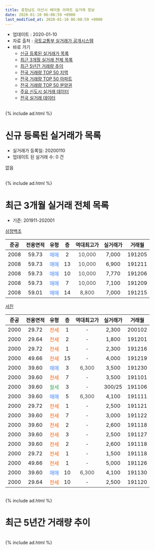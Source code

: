```yaml
---
title: 충청남도 아산시 배미동 아파트 실거래 정보
date: 2020-01-10 06:08:59 +0900
last_modified_at: 2020-01-10 06:08:59 +0900
---
```


* 업데이트 : 2020-01-10
* 자료 출처 : [국토교통부 실거래가 공개시스템](http://rt.molit.go.kr)
* 바로 가기
    * [신규 등록된 실거래가 목록](#신규-등록된-실거래가-목록)
    * [최근 3개월 실거래 전체 목록](#최근-3개월-실거래-전체-목록)
    * [최근 5년간 거래량 추이](#최근-5년간-거래량-추이)
    * [전국 거래량 TOP 50 지역](https://inasie.github.io/apt-trade-info/최근-3개월-전국에서-가장-거래가-많이-발생한-지역)
    * [전국 거래량 TOP 50 아파트](https://inasie.github.io/apt-trade-info/최근-3개월-전국에서-가장-거래가-많이-발생한-아파트)
    * [전국 거래량 TOP 50 분양권](https://inasie.github.io/apt-trade-info/최근-3개월-전국에서-가장-거래가-많이-발생한-분양권)
    * [주요 신도시 실거래 데이터](https://inasie.github.io/apt-trade-info/주요-신도시)
    * [전국 실거래 데이터](https://inasie.github.io/apt-trade-info/전국)
<br>
{% include ad.html %}
<br>

# 신규 등록된 실거래가 목록
* 실거래가 등록일: 20200110
* 업데이트 된 실거래 수: 0 건

없음

<br>
{% include ad.html %}
<br>

# 최근 3개월 실거래 전체 목록
* 기준: 201911-202001


[삼정백조](https://search.naver.com/search.naver?query=%EC%B6%A9%EC%B2%AD%EB%82%A8%EB%8F%84+%EC%95%84%EC%82%B0%EC%8B%9C+%EB%B0%B0%EB%AF%B8%EB%8F%99+%EC%82%BC%EC%A0%95%EB%B0%B1%EC%A1%B0)

|준공|전용면적|유형|층|역대최고가|실거래가|거래월|
|:---:|:---:|:---:|:---:|:---:|:---:|:---:|
|2008|59.73|<span style="color:#4285f3">매매</span>|2|<span style="color:#444444">10,000</span>|7,000|191205|
|2008|59.73|<span style="color:#4285f3">매매</span>|13|<span style="color:#444444">10,000</span>|6,900|191211|
|2008|59.73|<span style="color:#4285f3">매매</span>|10|<span style="color:#444444">10,000</span>|7,770|191206|
|2008|59.73|<span style="color:#4285f3">매매</span>|7|<span style="color:#444444">10,000</span>|7,100|191209|
|2008|59.01|<span style="color:#4285f3">매매</span>|14|<span style="color:#444444">8,800</span>|7,000|191215|

[서진](https://search.naver.com/search.naver?query=%EC%B6%A9%EC%B2%AD%EB%82%A8%EB%8F%84+%EC%95%84%EC%82%B0%EC%8B%9C+%EB%B0%B0%EB%AF%B8%EB%8F%99+%EC%84%9C%EC%A7%84)

|준공|전용면적|유형|층|역대최고가|실거래가|거래월|
|:---:|:---:|:---:|:---:|:---:|:---:|:---:|
|2000|29.72|<span style="color:#ff5a00">전세</span>|1|<span style="color:#444444">-</span>|2,300|200102|
|2000|29.64|<span style="color:#ff5a00">전세</span>|2|<span style="color:#444444">-</span>|1,800|191201|
|2000|29.72|<span style="color:#ff5a00">전세</span>|1|<span style="color:#444444">-</span>|2,300|191216|
|2000|49.66|<span style="color:#ff5a00">전세</span>|15|<span style="color:#444444">-</span>|4,000|191219|
|2000|39.60|<span style="color:#4285f3">매매</span>|3|<span style="color:#444444">6,300</span>|3,500|191230|
|2000|39.60|<span style="color:#ff5a00">전세</span>|7|<span style="color:#444444">-</span>|3,500|191101|
|2000|39.60|<span style="color:#34a853">월세</span>|3|<span style="color:#444444">-</span>|300/25|191106|
|2000|39.60|<span style="color:#4285f3">매매</span>|5|<span style="color:#444444">6,300</span>|4,100|191111|
|2000|29.72|<span style="color:#ff5a00">전세</span>|1|<span style="color:#444444">-</span>|2,500|191121|
|2000|39.60|<span style="color:#ff5a00">전세</span>|7|<span style="color:#444444">-</span>|3,000|191122|
|2000|39.60|<span style="color:#ff5a00">전세</span>|2|<span style="color:#444444">-</span>|2,600|191118|
|2000|39.60|<span style="color:#ff5a00">전세</span>|3|<span style="color:#444444">-</span>|2,500|191127|
|2000|39.60|<span style="color:#ff5a00">전세</span>|2|<span style="color:#444444">-</span>|2,600|191118|
|2000|29.72|<span style="color:#ff5a00">전세</span>|1|<span style="color:#444444">-</span>|1,500|191118|
|2000|49.66|<span style="color:#ff5a00">전세</span>|1|<span style="color:#444444">-</span>|5,000|191126|
|2000|39.60|<span style="color:#4285f3">매매</span>|10|<span style="color:#444444">6,300</span>|4,100|191130|
|2000|29.64|<span style="color:#ff5a00">전세</span>|10|<span style="color:#444444">-</span>|2,500|191120|


<br>
{% include ad.html %}
<br>

# 최근 5년간 거래량 추이


<div style="width:100%;">
    <canvas id="deal_progress" height="200"></canvas>
</div>

<script>
new Chart(document.getElementById("deal_progress"), {
    type: 'line',
    data: {
        labels: ['201501','201502','201503','201504','201505','201506','201507','201508','201509','201510','201511','201512','201601','201602','201603','201604','201605','201606','201607','201608','201609','201610','201611','201612','201701','201702','201703','201704','201705','201706','201707','201708','201709','201710','201711','201712','201801','201802','201803','201804','201805','201806','201807','201808','201809','201810','201811','201812','201901','201902','201903','201904','201905','201906','201907','201908','201909','201910','201911','201912','202001'],
        datasets: [{
            label: '매매',
            pointRadius: 1,
            data: [20, 16, 23, 25, 16, 22, 22, 16, 16, 19, 21, 13, 11, 7, 9, 14, 10, 13, 14, 12, 11, 6, 14, 10, 7, 11, 6, 6, 17, 15, 12, 5, 6, 6, 5, 10, 14, 8, 14, 8, 14, 4, 4, 7, 5, 5, 3, 3, 4, 8, 4, 8, 11, 9, 7, 6, 3, 6, 2, 6, 0],
            borderColor: "rgba(255, 201, 14, 1)",
            backgroundColor: "rgba(255, 201, 14, 0.5)",
            fill: false,
            lineTension: 0
        },{
            label: '전월세',
            pointRadius: 1,
            data: [9, 11, 27, 17, 15, 10, 18, 14, 21, 15, 18, 12, 13, 17, 13, 11, 13, 11, 6, 14, 11, 13, 9, 8, 8, 12, 11, 9, 11, 3, 6, 12, 13, 11, 8, 7, 5, 10, 9, 5, 8, 11, 10, 9, 5, 5, 4, 3, 9, 14, 11, 5, 5, 6, 3, 2, 6, 5, 10, 3, 1],
            borderColor: "rgba(0, 141, 185, 1)",
            backgroundColor: "rgba(0, 141, 185, 0.5)",
            fill: false,
            lineTension: 0
        }
        ]
    },
    options: {
        responsive: true,
        title: {
            display: false
        },
        tooltips: {
            mode: 'index',
            intersect: false
        },
        hover: {
            mode: 'nearest',
            intersect: true
        },
        scales: {
            xAxes: [{
                display: true,
                scaleLabel: {
                    display: true,
                    labelString: '년/월'
                }
            }],
            yAxes: [{
                display: true,
                ticks: {
                    suggestedMin: 0,
                },
                scaleLabel: {
                    display: true,
                    labelString: '실거래 수'
                }
            }]
        }
    }
});

</script>


<br>
{% include ad.html %}
<br>

